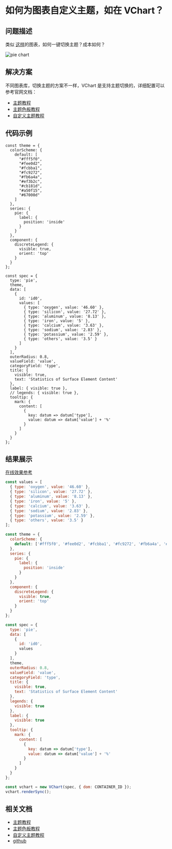 # 如何为图表自定义主题，如在 VChart？

## 问题描述

类似 [这样](https://www.visactor.io/vchart/demo/pie-chart/basic-pie)的图表，如何一键切换主题？成本如何？

![pie chart](/vchart/faq/28-0.png)

## 解决方案

不同图表库，切换主题的方案不一样，VChart 是支持主题切换的，详细配置可以参考官网文档：

- [主题教程](https://www.visactor.io/vchart/guide/tutorial_docs/Theme/Theme)
- [主题色板教程](https://www.visactor.io/vchart/guide/tutorial_docs/Theme/Color_Theme)
- [自定义主题教程](https://www.visactor.io/vchart/guide/tutorial_docs/Theme/Customize_Theme)

## 代码示例

```
const theme = {
  colorScheme: {
    default: [
      "#fff5f0",
      "#fee0d2",
      "#fcbba1",
      "#fc9272",
      "#fb6a4a",
      "#ef3b2c",
      "#cb181d",
      "#a50f15",
      "#67000d"
    ]
  },
  series: {
    pie: {
      label: {
        position: 'inside'
      }
    }
  },
  component: {
    discreteLegend: {
      visible: true,
      orient: 'top'
    }
  }
};

const spec = {
  type: 'pie',
  theme,
  data: [
    {
      id: 'id0',
      values: [
        { type: 'oxygen', value: '46.60' },
        { type: 'silicon', value: '27.72' },
        { type: 'aluminum', value: '8.13' },
        { type: 'iron', value: '5' },
        { type: 'calcium', value: '3.63' },
        { type: 'sodium', value: '2.83' },
        { type: 'potassium', value: '2.59' },
        { type: 'others', value: '3.5' }
      ]
    }
  ],
  outerRadius: 0.8,
  valueField: 'value',
  categoryField: 'type',
  title: {
    visible: true,
    text: 'Statistics of Surface Element Content'
  },
  label: { visible: true },
  // legends: { visible: true },
  tooltip: {
    mark: {
      content: [
        {
          key: datum => datum['type'],
          value: datum => datum['value'] + '%'
        }
      ]
    }
  }
};
```

## 结果展示

[在线效果参考](https://codesandbox.io/s/pie-chart-theme-rk8ft5)

```javascript livedemo
const values = [
  { type: 'oxygen', value: '46.60' },
  { type: 'silicon', value: '27.72' },
  { type: 'aluminum', value: '8.13' },
  { type: 'iron', value: '5' },
  { type: 'calcium', value: '3.63' },
  { type: 'sodium', value: '2.83' },
  { type: 'potassium', value: '2.59' },
  { type: 'others', value: '3.5' }
];

const theme = {
  colorScheme: {
    default: ['#fff5f0', '#fee0d2', '#fcbba1', '#fc9272', '#fb6a4a', '#ef3b2c', '#cb181d', '#a50f15', '#67000d']
  },
  series: {
    pie: {
      label: {
        position: 'inside'
      }
    }
  },
  component: {
    discreteLegend: {
      visible: true,
      orient: 'top'
    }
  }
};

const spec = {
  type: 'pie',
  data: [
    {
      id: 'id0',
      values
    }
  ],
  theme,
  outerRadius: 0.8,
  valueField: 'value',
  categoryField: 'type',
  title: {
    visible: true,
    text: 'Statistics of Surface Element Content'
  },
  legends: {
    visible: true
  },
  label: {
    visible: true
  },
  tooltip: {
    mark: {
      content: [
        {
          key: datum => datum['type'],
          value: datum => datum['value'] + '%'
        }
      ]
    }
  }
};

const vchart = new VChart(spec, { dom: CONTAINER_ID });
vchart.renderSync();
```

## 相关文档

- [主题教程](https://www.visactor.io/vchart/guide/tutorial_docs/Theme/Theme)
- [主题色板教程](https://www.visactor.io/vchart/guide/tutorial_docs/Theme/Color_Theme)
- [自定义主题教程](https://www.visactor.io/vchart/guide/tutorial_docs/Theme/Customize_Theme)
- [github](https://github.com/VisActor/VChart)
